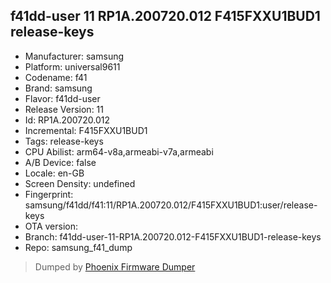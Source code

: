## f41dd-user 11 RP1A.200720.012 F415FXXU1BUD1 release-keys
- Manufacturer: samsung
- Platform: universal9611
- Codename: f41
- Brand: samsung
- Flavor: f41dd-user
- Release Version: 11
- Id: RP1A.200720.012
- Incremental: F415FXXU1BUD1
- Tags: release-keys
- CPU Abilist: arm64-v8a,armeabi-v7a,armeabi
- A/B Device: false
- Locale: en-GB
- Screen Density: undefined
- Fingerprint: samsung/f41dd/f41:11/RP1A.200720.012/F415FXXU1BUD1:user/release-keys
- OTA version: 
- Branch: f41dd-user-11-RP1A.200720.012-F415FXXU1BUD1-release-keys
- Repo: samsung_f41_dump


>Dumped by [Phoenix Firmware Dumper](https://github.com/DroidDumps/phoenix_firmware_dumper)
